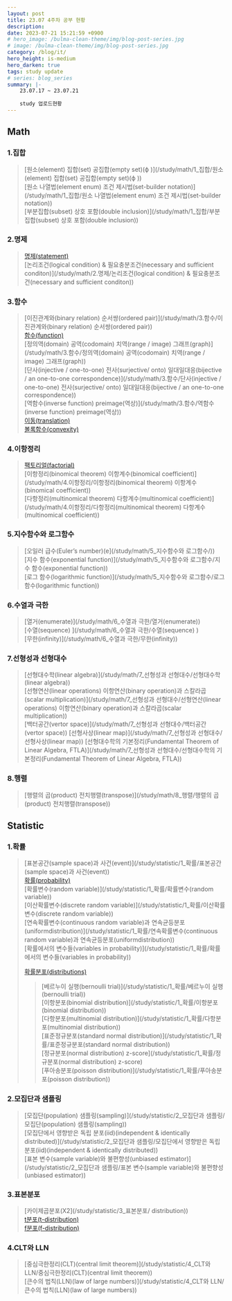 ```yaml
---
layout: post
title: 23.07 4주차 공부 현황
description: 
date: 2023-07-21 15:21:59 +0900
# hero_image: /bulma-clean-theme/img/blog-post-series.jpg
# image: /bulma-clean-theme/img/blog-post-series.jpg
category: /blog/it/
hero_height: is-medium
hero_darken: true
tags: study update
# series: blog_series
summary: |-
    23.07.17 ~ 23.07.21
    
    study 업로드현황
---
```

## Math
### 1.집합
> [원소(element) 집합(set) 공집합(empty set)(ϕ
)](/study/math/1_집합/원소(element) 집합(set) 공집합(empty set)(ϕ
))  
> [원소 나열법(element enum) 조건 제시법(set-builder notation)](/study/math/1_집합/원소 나열법(element enum) 조건 제시법(set-builder notation))  
> [부분집합(subset) 상호 포함(double inclusion)](/study/math/1_집합/부분집합(subset) 상호 포함(double inclusion))

### 2.명제
> [명제(statement)](/study/math/2_명제/명제(statement))  
> [논리조건(logical condition) & 필요충분조건(necessary and sufficient conditon)](/study/math/2.명제/논리조건(logical condition) & 필요충분조건(necessary and sufficient conditon))  

### 3.함수
> [이진관계와(binary relation) 순서쌍(ordered pair)](/study/math/3.함수/이진관계와(binary relation) 순서쌍(ordered pair))  
> [함수(function)](/study/math/3.함수/함수(function))  
> [정의역(domain) 공역(codomain) 치역(range / image) 그래프(graph)](/study/math/3.함수/정의역(domain) 공역(codomain) 치역(range / image) 그래프(graph))  
> [단사(injective / one-to-one) 전사(surjective/ onto) 일대일대응(bijective / an one-to-one correspondence)](/study/math/3.함수/단사(injective / one-to-one) 전사(surjective/ onto) 일대일대응(bijective / an one-to-one correspondence))  
> [역함수(inverse function) preimage(역상)](/study/math/3.함수/역함수(inverse function) preimage(역상))  
> [이동(translation)](/study/math/3.함수/이동(translation))  
> [볼록함수(convexity)](/study/math/3.함수/볼록함수(convexity))  

### 4.이항정리
> [팩토리얼(factorial)](/study/math/4.이항정리/팩토리얼(factorial))  
> [이항정리(binomical theorem) 이항계수(binomical coefficient)](/study/math/4.이항정리/이항정리(binomical theorem) 이항계수(binomical coefficient))  
> [다항정리(multinomical theorem) 다항계수(multinomical coefficient)](/study/math/4.이항정리/다항정리(multinomical theorem) 다항계수(multinomical coefficient))

### 5.지수함수와 로그함수
> [오일러 급수(Euler’s number)(e](/study/math/5_지수함수와 로그함수/))  
> [지수 함수(exponential function)](/study/math/5_지수함수와 로그함수/지수 함수(exponential function))  
> [로그 함수(logarithmic function)](/study/math/5_지수함수와 로그함수/로그 함수(logarithmic function))

### 6.수열과 극한
> [열거(enumerate)](/study/math/6_수열과 극한/열거(enumerate))  
> [수열(sequence)
](/study/math/6_수열과 극한/수열(sequence)
)  
> [무한(infinity)](/study/math/6_수열과 극한/무한(infinity))

### 7.선형성과 선형대수
> [선형대수학(linear algebra)](/study/math/7_선형성과 선형대수/선형대수학(linear algebra))  
> [선형연산(linear operations) 이항연산(binary operation)과 스칼라곱(scalar multiplication)](/study/math/7_선형성과 선형대수/선형연산(linear operations) 이항연산(binary operation)과 스칼라곱(scalar multiplication))  
> [백터공간(vertor space)](/study/math/7_선형성과 선형대수/백터공간(vertor space))
> [선형사상(linear map)](/study/math/7_선형성과 선형대수/선형사상(linear map))
> [선형대수학의 기본정리(Fundamental Theorem of Linear Algebra, FTLA)](/study/math/7_선형성과 선형대수/선형대수학의 기본정리(Fundamental Theorem of Linear Algebra, FTLA))

### 8.행렬
> [행렬의 곱(product) 전치행렬(transpose)](/study/math/8_행렬/행렬의 곱(product) 전치행렬(transpose))

## Statistic
### 1.확률
> [표본공간(sample space)과 사건(event)](/study/statistic/1_확률/표본공간(sample space)과 사건(event))  
> [확률(probability)](/study/statistic/1_확률/확률(probability))  
> [확률변수(random variable)](/study/statistic/1_확률/확률변수(random variable))  
> [이산확률변수(discrete random variable)](/study/statistic/1_확률/이산확률변수(discrete random variable))  
> [연속확률변수(continuous random variable)과 연속균등분포(uniformdistribution)](/study/statistic/1_확률/연속확률변수(continuous random variable)과 연속균등분포(uniformdistribution))  
> [확률에서의 변수들(variables in probability)](/study/statistic/1_확률/확률에서의 변수들(variables in probability))  
> 
> [확률분포(distributions)](/study/statistic/1_확률/확률분포(distributions))  
>> [베르누이 실행(bernoulli trial)](/study/statistic/1_확률/베르누이 실행(bernoulli trial))  
>> [이항분포(binomial distribution)](/study/statistic/1_확률/이항분포(binomial distribution))  
>> [다항분포(multinomial distribution)](/study/statistic/1_확률/다항분포(multinomial distribution))  
>> [표준정규분포(standard normal distribution)](/study/statistic/1_확률/표준정규분포(standard normal distribution))  
>> [정규분포(normal distribution) z-score](/study/statistic/1_확률/정규분포(normal distribution) z-score)  
>> [푸아송분포(poisson distribution)](/study/statistic/1_확률/푸아송분포(poisson distribution))  

### 2.모집단과 샘플링
> [모집단(population) 샘플링(sampling)](/study/statistic/2_모집단과 샘플링/모집단(population) 샘플링(sampling))  
> [모집단에서 영향받은 독립 분포(iid)(independent & identically distributed)](/study/statistic/2_모집단과 샘플링/모집단에서 영향받은 독립 분포(iid)(independent & identically distributed))  
> [표본 변수(sample variable)와 불편향성(unbiased estimator)](/study/statistic/2_모집단과 샘플링/표본 변수(sample variable)와 불편향성(unbiased estimator))  

### 3.표본분포
> [카이제곱분포(X2](/study/statistic/3_표본분포/ distribution))  
> [t분포(t-distribution)](/study/statistic/3_표본분포/t분포(t-distribution))  
> [f분포(f-distribution)](/study/statistic/3_표본분포/f분포(f-distribution))  

### 4.CLT와 LLN
> [중심극한정리(CLT)(central limit theorem)](/study/statistic/4_CLT와 LLN/중심극한정리(CLT)(central limit theorem))  
> [큰수의 법칙(LLN)(law of large numbers)](/study/statistic/4_CLT와 LLN/큰수의 법칙(LLN)(law of large numbers))  